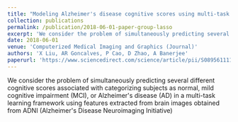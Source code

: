 ```yaml
---
title: "Modeling Alzheimer's disease cognitive scores using multi-task sparse group lasso"
collection: publications
permalink: /publication/2018-06-01-paper-group-lasso
excerpt: 'We consider the problem of simultaneously predicting several different cognitive scores associated with categorizing subjects as normal, mild cognitive impairment (MCI), or Alzheimer&apos;s disease (AD) in a multi-task learning framework using features extracted from brain images obtained from ADNI (Alzheimer&apos;s Disease Neuroimaging Initiative)'
date: 2018-06-01
venue: 'Computerized Medical Imaging and Graphics (Journal)'
authors: 'X Liu, AR Goncalves, P Cao, D Zhao, A Banerjee'
paperurl: 'https://www.sciencedirect.com/science/article/pii/S0895611117301076'
---
```

We consider the problem of simultaneously predicting several different cognitive scores associated with categorizing subjects as normal, mild cognitive impairment (MCI), or Alzheimer&apos;s disease (AD) in a multi-task learning framework using features extracted from brain images obtained from ADNI (Alzheimer&apos;s Disease Neuroimaging Initiative)

